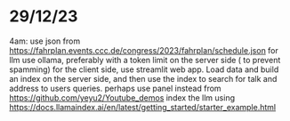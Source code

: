 # 29/12/23
4am: use json from https://fahrplan.events.ccc.de/congress/2023/fahrplan/schedule.json
for llm use ollama, preferably with a token limit on the server side ( to prevent spamming)
for the client side, use streamlit web app.
Load data and build an index on the server side, and then use the index to search for talk and address to users queries.
perhaps use panel instead from https://github.com/yeyu2/Youtube_demos
index the llm using https://docs.llamaindex.ai/en/latest/getting_started/starter_example.html